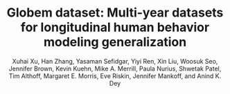 ---
author: Xuhai Xu, Han Zhang, Yasaman Sefidgar, Yiyi Ren, Xin Liu, Woosuk Seo, Jennifer
  Brown, Kevin Kuehn, Mike A. Merrill, Paula Nurius, Shwetak Patel, Tim Althoff, Margaret
  E. Morris, Eve Riskin, Jennifer Mankoff, and Anind K. Dey
copyright: Creative Commons Attribution 4.0 International
doi: 10.48550/ARXIV.2211.02733
venue: NeurIPS
key: xu2022GLOBEM
keywords: 'Machine Learning (cs.LG), Artificial Intelligence (cs.AI), Human-Computer
  Interaction (cs.HC), FOS: Computer and information sciences, FOS: Computer and information
  sciences, I.2.1; E.m, 68T09'
pdf_path: resources/pubpdfs/xu2022GLOBEM.pdf
publisher: arXiv
thumb_path: resources/thumbnails/xu2022GLOBEM.png
title: '  Globem dataset: Multi-year datasets for longitudinal human behavior modeling
  generalization'
url: https://arxiv.org/abs/2211.02733
year: '  2022'
---